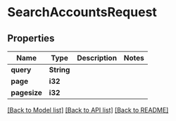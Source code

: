# SearchAccountsRequest

## Properties

Name | Type | Description | Notes
------------ | ------------- | ------------- | -------------
**query** | **String** |  | 
**page** | **i32** |  | 
**pagesize** | **i32** |  | 

[[Back to Model list]](../README.md#documentation-for-models) [[Back to API list]](../README.md#documentation-for-api-endpoints) [[Back to README]](../README.md)


